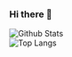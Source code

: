 ### Hi there 👋

<p align=center>
  
![Github Stats](https://github-readme-stats.vercel.app/api?username=sehee0207&show_icons=true)<br/>
![Top Langs](https://github-readme-stats.vercel.app/api/top-langs/?username=sehee0207)

<!--
**sehee0207/sehee0207** is a ✨ _special_ ✨ repository because its `README.md` (this file) appears on your GitHub profile.

Here are some ideas to get you started:

- 🔭 I’m currently working on ...
- 🌱 I’m currently learning ...
- 👯 I’m looking to collaborate on ...
- 🤔 I’m looking for help with ...
- 💬 Ask me about ...
- 📫 How to reach me: ...
- 😄 Pronouns: ...
- ⚡ Fun fact: ...
-->
